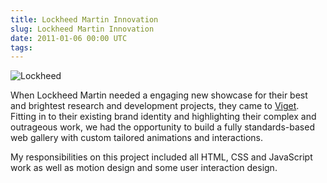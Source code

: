 ```yaml
---
title: Lockheed Martin Innovation
slug: Lockheed Martin Innovation
date: 2011-01-06 00:00 UTC
tags:
---
```


![Lockheed](/images/portfolio/lockheed.png)

When Lockheed Martin needed a engaging new showcase for their best and brightest research and development projects, they came to [Viget](http://www.viget.com). Fitting in to their existing brand identity and highlighting their complex and outrageous work, we had the opportunity to build a fully standards-based web gallery with custom tailored animations and interactions.

My responsibilities on this project included all HTML, CSS and JavaScript work as well as motion design and some user interaction design.
